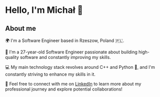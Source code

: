 
# Hello, I'm Michał 👋
## About me
🌍 I'm a Software Engineer based in Rzeszow, Poland 🇵🇱.

🎂 I'm a 27-year-old Software Engineer passionate about building high-quality software and constantly improving my skills.

💻 My main technology stack revolves around C++ and Python 🐍, and I'm constantly striving to enhance my skills in it.

🚀 Feel free to connect with me on [LinkedIn](https://www.linkedin.com/in/michał-haszko-707413234/) to learn more about my professional journey and explore potential collaborations!


<!---
mhaszko/mhaszko is a ✨ special ✨ repository because its `README.md` (this file) appears on your GitHub profile.
You can click the Preview link to take a look at your changes.
--->
